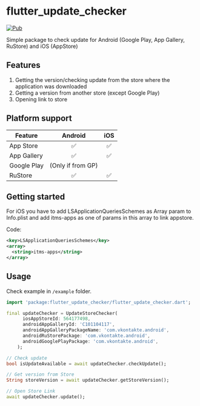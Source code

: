 <!--
This README describes the package. If you publish this package to pub.dev,
this README's contents appear on the landing page for your package.

For information about how to write a good package README, see the guide for
[writing package pages](https://dart.dev/guides/libraries/writing-package-pages).

For general information about developing packages, see the Dart guide for
[creating packages](https://dart.dev/guides/libraries/create-library-packages)
and the Flutter guide for
[developing packages and plugins](https://flutter.dev/developing-packages).
-->

# flutter_update_checker

[![Pub](https://img.shields.io/pub/v/flutter_update_checker.svg)](https://pub.dev/packages/flutter_update_checker)

Simple package to check update for Android (Google Play, App Gallery, RuStore) and iOS (AppStore)

## Features

1. Getting the version/checking update from the store where the application was downloaded  
1. Getting a version from another store (except Google Play)
1. Opening link to store

## Platform support

| Feature                        | Android           | iOS |
| ------------------------------ | :---------------: | :-: |
| App Store                      | ✅                | ✅  |
| App Gallery                    | ✅                | ✅  |
| Google Play                    | (Only if from GP) |   |
| RuStore                        | ✅                | ✅  |

## Getting started

For iOS you have to add LSApplicationQueriesSchemes as Array param to Info.plist and add itms-apps as one of params in this array to link appstore.

Code:
```xml
<key>LSApplicationQueriesSchemes</key>
<array>
  <string>itms-apps</string>
</array>
```

## Usage

Check example
in `/example` folder.

```dart
import 'package:flutter_update_checker/flutter_update_checker.dart';

final updateChecker = UpdateStoreChecker(
      iosAppStoreId: 564177498,
      androidAppGalleryId: 'C101104117',
      androidAppGalleryPackageName: 'com.vkontakte.android',
      androidRuStorePackage: 'com.vkontakte.android',
      androidGooglePlayPackage: 'com.vkontakte.android',
    );

// Check update
bool isUpdateAvailable = await updateChecker.checkUpdate();

// Get version from Store
String storeVersion = await updateChecker.getStoreVersion();

// Open Store Link
await updateChecker.update();
```